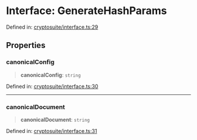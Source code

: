 # Interface: GenerateHashParams

Defined in: [cryptosuite/interface.ts:29](https://github.com/dcdpr/did-btcr2-js/blob/4a717493e735221d072999f212891939f4de3f23/packages/cryptosuite/src/cryptosuite/interface.ts#L29)

## Properties

### canonicalConfig

> **canonicalConfig**: `string`

Defined in: [cryptosuite/interface.ts:30](https://github.com/dcdpr/did-btcr2-js/blob/4a717493e735221d072999f212891939f4de3f23/packages/cryptosuite/src/cryptosuite/interface.ts#L30)

***

### canonicalDocument

> **canonicalDocument**: `string`

Defined in: [cryptosuite/interface.ts:31](https://github.com/dcdpr/did-btcr2-js/blob/4a717493e735221d072999f212891939f4de3f23/packages/cryptosuite/src/cryptosuite/interface.ts#L31)

